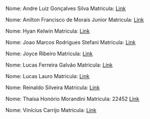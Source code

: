 Nome: Andre Luiz Gonçalves Silva
Matricula:
[Link](https://github.com/andrebetta123/performance-instrumentation-app-class)

Nome: Anilton Francisco de Morais Junior 
Matricula:
[Link](https://github.com/AniltonMoraisJr/trabalho-performance-instrumentacao)

Nome: Hyan Kelwin
Matricula:
[Link](https://github.com/hyankelwin/escalability)

Nome: Joao Marcos Rodrigues Stefani
Matricula:
[Link](https://github.com/JoaoStefani/cloud-performance)

Nome: Joyce Ribeiro
Matricula:
[Link](https://github.com/riberjoy/app-performance-instrumentacao-aplicacoes-cloud)

Nome: Lucas Ferreira Galvão 
Matricula:
[Link](https://github.com/lucasferreiragalvao/performance_instrumentation)

Nome: Lucas Lauro
Matricula:
[Link](https://github.com/LucasLauro96/cloud-performance-instrumentation-facef)

Nome: Reinaldo Silveira 
Matricula: 
[Link](https://github.com/rpsilveira/performance-instrumentation-app)

Nome: Thaísa Honório Morandini
Matricula: 22452
[Link](https://github.com/thaisamorandini89/dockerteste)

Nome: Vinícius Carrijo
Matricula:
[Link](https://github.com/ViniciusCarrijo/facef-performance)
